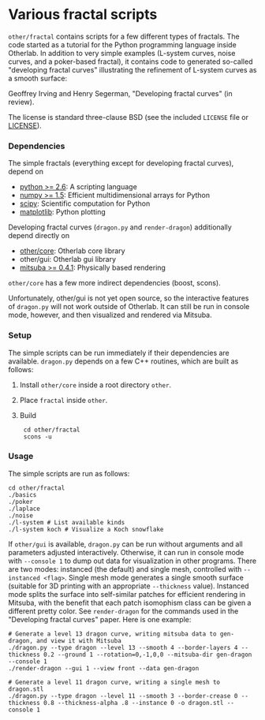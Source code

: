 Various fractal scripts
=======================

`other/fractal` contains scripts for a few different types of fractals.  The code started as a tutorial
for the Python programming language inside Otherlab.  In addition to very simple examples (L-system curves, 
noise curves, and a poker-based fractal), it contains code to generated so-called "developing fractal curves"
illustrating the refinement of L-system curves as a smooth surface:

  Geoffrey Irving and Henry Segerman, "Developing fractal curves" (in review).

The license is standard three-clause BSD (see the included `LICENSE` file or
[LICENSE](https://github.com/otherlab/fractal/blob/master/LICENSE)).

### Dependencies

The simple fractals (everything except for developing fractal curves), depend on

* [python >= 2.6](http://python.org): A scripting language
* [numpy >= 1.5](http://numpy.scipy.org): Efficient multidimensional arrays for Python
* [scipy](http://www.scipy.org): Scientific computation for Python
* [matplotlib](http://matplotlib.sourceforge.net): Python plotting

Developing fractal curves (`dragon.py` and `render-dragon`) additionally depend directly on

* [other/core](https://github.com/otherlab/core): Otherlab core library
* other/gui: Otherlab gui library
* [mitsuba >= 0.4.1](http://www.mitsuba-renderer.org): Physically based rendering

`other/core` has a few more indirect dependencies (boost, scons).

Unfortunately, other/gui is not yet open source, so the interactive features of `dragon.py`
will not work outside of Otherlab.  It can still be run in console mode, however, and then
visualized and rendered via Mitsuba.

### Setup

The simple scripts can be run immediately if their dependencies are available.  `dragon.py`
depends on a few C++ routines, which are built as follows:

1. Install `other/core` inside a root directory `other`.
2. Place `fractal` inside `other`.
3. Build

        cd other/fractal
        scons -u

### Usage

The simple scripts are run as follows:

    cd other/fractal
    ./basics
    ./poker
    ./laplace
    ./noise
    ./l-system # List available kinds
    ./l-system koch # Visualize a Koch snowflake

If `other/gui` is available, `dragon.py` can be run without arguments and all parameters
adjusted interactively.  Otherwise, it can run in console mode with `--console 1` to dump
out data for visualization in other programs.  There are two modes: instanced (the default)
and single mesh, controlled with `--instanced <flag>`.  Single mesh mode generates a single
smooth surface (suitable for 3D printing with an appropriate `--thickness` value).  Instanced
mode splits the surface into self-similar patches for efficient rendering in Mitsuba, with
the benefit that each patch isomophism class can be given a different pretty color.  See
`render-dragon` for the commands used in the "Developing fractal curves" paper.  Here is one
example:

    # Generate a level 13 dragon curve, writing mitsuba data to gen-dragon, and view it with Mitsuba
    ./dragon.py --type dragon --level 13 --smooth 4 --border-layers 4 --thickness 0.2 --ground 1 --rotation=0,-1,0,0 --mitsuba-dir gen-dragon --console 1
    ./render-dragon --gui 1 --view front --data gen-dragon

    # Generate a level 11 dragon curve, writing a single mesh to dragon.stl
    ./dragon.py --type dragon --level 11 --smooth 3 --border-crease 0 --thickness 0.8 --thickness-alpha .8 --instance 0 -o dragon.stl --console 1
